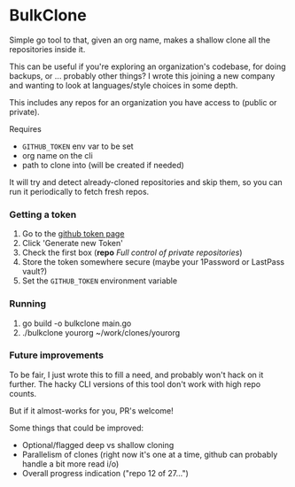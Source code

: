 # BulkClone

Simple go tool to that, given an org name, makes a shallow clone all the repositories inside it.

This can be useful if you're exploring an organization's codebase, for doing backups, or ... probably other things? I wrote this joining a new company and wanting to look at languages/style choices in some depth.

This includes any repos for an organization you have access to (public or private).

Requires

* `GITHUB_TOKEN` env var to be set
* org name on the cli
* path to clone into (will be created if needed)

It will try and detect already-cloned repositories and skip them, so you can run it periodically to fetch fresh repos.

### Getting a token

1. Go to the [github token page](https://github.com/settings/tokens)
2. Click 'Generate new Token'
3. Check the first box (**repo** _Full control of private repositories_)
4. Store the token somewhere secure (maybe your 1Password or LastPass vault?)
5. Set the `GITHUB_TOKEN` environment variable

### Running

1. go build -o bulkclone main.go
2. ./bulkclone yourorg ~/work/clones/yourorg

### Future improvements

To be fair, I just wrote this to fill a need, and probably won't hack on it further. The hacky CLI versions of this tool don't work with high repo counts.

But if it almost-works for you, PR's welcome!

Some things that could be improved:

* Optional/flagged deep vs shallow cloning
* Parallelism of clones (right now it's one at a time, github can probably handle a bit more read i/o)
* Overall progress indication ("repo 12 of 27...")


